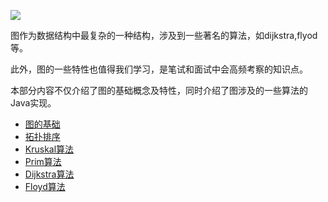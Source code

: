 
![](https://encrypted-tbn0.gstatic.com/images?q=tbn:ANd9GcRn0wV_ynDrdEc8wVtxqKLdU_dqzBlK05q2WJwhwf2Y5E297W8dZw)

图作为数据结构中最复杂的一种结构，涉及到一些著名的算法，如dijkstra,flyod等。

此外，图的一些特性也值得我们学习，是笔试和面试中会高频考察的知识点。

本部分内容不仅介绍了图的基础概念及特性，同时介绍了图涉及的一些算法的Java实现。


- [图的基础](/data-structure/graph/graph-introduction.md)
- [拓扑排序](/data-structure/graph/topology.md)
- [Kruskal算法](/data-structure/graph/Kruskal.md)
- [Prim算法](/data-structure/graph/Prim.md)
- [Dijkstra算法](/data-structure/graph/Dijkstra.md)
- [Floyd算法](/data-structure/graph/Floyd.md)

